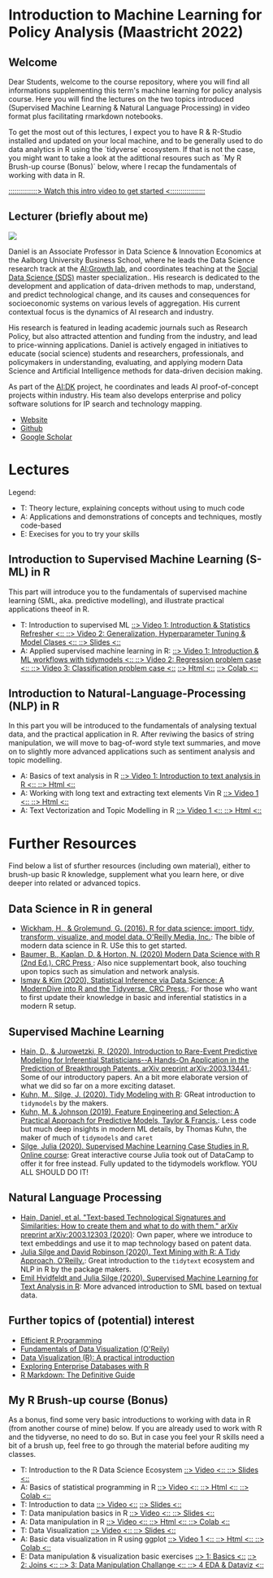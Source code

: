 # Introduction to Machine Learning for Policy Analysis (Maastricht 2022)

## Welcome

Dear Students, welcome to the course repository, where you will find all informations supplementing this term's machine learning for policy analysis course. Here you will find the lectures on the two topics introduced (Supervised Machine Learning & Natural Language Processing) in video format plus facilitating rmarkdown notebooks.

To get the most out of this lectures, I expect you to have R & R-Studio installed and updated on your local machine, and to be generally used to do data analytics in R using the ´tidyverse´ ecosystem. If that is not the case, you might want to take a look at the adittional resoures such as ´My R Brush-up course (Bonus)´ below, where I recap the fundamentals of working with data in R.

[::::::::::::::> Watch this intro video to get started <:::::::::::::::::](https://www.loom.com/share/667fa577b4f94f44a0acdd29cdbd3943) 

## Lecturer (briefly about me)

![](https://daniel-hain.github.io/media/me.jpg)

Daniel is an Associate Professor in Data Science & Innovation Economics at the Aalborg University Business School, where he leads the Data Science research track at the [AI:Growth lab](https://www.business.aau.dk/research/ai-growth-lab/), and coordinates teaching at the [Social Data Science (SDS)](https://www.sds.aau.dk/) master specialization.. His research is dedicated to the development and application of data-driven methods to map, understand, and predict technological change, and its causes and consequences for socioeconomic systems on various levels of aggregation. His current contextual focus is the dynamics of AI research and industry. 

His research is featured in leading academic journals such as Research Policy, but also attracted attention and funding from the industry, and lead to price-winning applications. Daniel is actively engaged in initiatives to educate (social science) students and researchers, professionals, and policymakers in understanding, evaluating, and applying modern Data Science and Artificial Intelligence methods for data-driven decision making. 

As part of the [AI:DK](https://aidenmark.dk/) project, he coordinates and leads AI proof-of-concept projects within industry. His team also develops enterprise and policy software solutions for IP search and technology mapping.

* [Website](https://daniel-hain.github.io)
* [Github](https://github.com/daniel-hain)
* [Google Scholar](https://scholar.google.dk/citations?user=7C8kR8EAAAAJ&hl=en&oi=ao)


# Lectures

Legend:

* T: Theory lecture, explaining concepts without using to much code
* A: Applications and demonstrations of concepts and techniques, mostly code-based
* E: Execises for you to try your skills

## Introduction to Supervised Machine Learning (S-ML) in R

This part will introduce you to the fundamentals of supervised machine learning (SML, aka. predictive modelling), and illustrate practical applications theeof in R. 

* T: Introduction to supervised ML 
 [ ::> Video 1: Introduction & Statistics Refresher <:: ](https://www.loom.com/share/1092fff1eb8843a0b084618a8118c3db) 
 [ ::> Video 2: Generalization, Hyperparameter Tuning & Model Clases <:: ](https://www.loom.com/share/b985e4e058b6459f955bf6280d3ad560)
 [ ::> Slides <:: ](https://daniel-hain.github.io/ML_course_maastricht/notebooks/SML_introduction_theory.html) 
* A: Applied supervised machine learning in R: 
 [ ::> Video 1: Introduction & ML workflows with tidymodels <:: ](https://www.loom.com/share/f8330ee1b91c417ba8337f97a47b8168) 
 [ ::> Video 2: Regression problem case <:: ](https://www.loom.com/share/980f88781cac400aa2a5c6826faaefd7) 
 [ ::> Video 3: Classification problem case <::](https://www.loom.com/share/6f64128f40464b92ab15869e47a52a5c) 
 [ ::> Html <::](https://daniel-hain.github.io/ML_course_maastricht/notebooks/SML_application_R.nb.html) 
 [ ::> Colab <:: ](https://colab.research.google.com/github/SDS-AAU/SDS-master/blob/master/M1/Notebooks/SML_application_R.ipynb)

## Introduction to Natural-Language-Processing (NLP) in R

In this part you will be introduced to the fundamentals of analysing textual data, and the practical application in R. After reviwing the basics of string manipulation, we will move to bag-of-word style text summaries, and move on to slightly more advanced applications such as sentiment analysis and topic modelling.

 * A: Basics of text analysis in R 
  [ ::> Video 1: Introduction to text analysis in R <:: ](https://www.loom.com/share/5648ecba2c26429aaebcda7ba8ffb83a?from_recorder=1) 
  [ ::> Html <::](https://daniel-hain.github.io/ML_course_maastricht/notebooks/NLP_intro_R.nb.html) 
* A: Working with long text and extracting text elements Vin R 
 [ ::> Video 1 <:: ](https://www.loom.com/share/068427acd7754e96b46116bc69e1d387)
 [ ::> Html <::](https://daniel-hain.github.io/ML_course_maastricht/notebooks/NLP_long_text_R.nb.html) 
* A: Text Vectorization and Topic Modelling in R 
 [ ::> Video 1 <:: ](https://www.loom.com/share/e9e054a738f3472983c905b1b739b9c3) 
 [ ::> Html <:: ](https://daniel-hain.github.io/ML_course_maastricht/notebooks/NLP_text_vectorization_R.nb.html)

<!---
# Live Workshop

 * A: Case study: Using NLP and ML to predict green patents 
 [::> Video 1 <::](https://www.loom.com/share/1cfa629df60f452eb23dd44b307e9e57?sharedAppSource=personal_library) 
 [ ::> Html <::](https://daniel-hain.github.io/ML_course_maastricht/notebooks/ML_case_technology.nb.html) 

--->


# Further Resources

Find below a list of sfurther resources (including own material), either to brush-up basic R knowledge, supplement what you learn here, or dive deeper into related or advanced topics.

## Data Science in R in general

* [Wickham, H., & Grolemund, G. (2016). R for data science: import, tidy, transform, visualize, and model data. O'Reilly Media, Inc.](https://r4ds.had.co.nz/): The bible of modern data science in R. USe this to get started.
* [Baumer, B., Kaplan, D. & Horton, N. (2020) Modern Data Science with R (2nd Ed.). CRC Press ](https://beanumber.github.io/mdsr2e/): Also nice supplementart book, also touching upon topics such as simulation and network analysis.
* [Ismay & Kim (2020), Statistical Inference via Data Science: A ModernDive into R and the Tidyverse, CRC Press.](https://moderndive.com/): For those who want to first update their knowledge in basic and inferential statistics in a modern R setup.

## Supervised Machine Learning

* [Hain, D., & Jurowetzki, R. (2020). Introduction to Rare-Event Predictive Modeling for Inferential Statisticians--A Hands-On Application in the Prediction of Breakthrough Patents. arXiv preprint arXiv:2003.13441.](https://arxiv.org/abs/2003.13441): Some of our introductory papers. An a bit more elaborate version of what we did so far on a more exciting dataset.
* [Kuhn, M., Silge, J. (2020). Tidy Modeling with R](https://www.tmwr.org/): GReat introduction to `tidymodels` by the makers.
* [Kuhn, M.  & Johnson (2019), Feature Engineering and Selection: A Practical Approach for Predictive Models, Taylor & Francis.](https://bookdown.org/max/FES/): Less code but much deep insights in modern ML details, by Thomas Kuhn, the maker of much of `tidymodels` and `caret`
* [Silge, Julia (2020). Supervised Machine Learning Case Studies in R. Online course](https://supervised-ml-course.netlify.app/): Great interactive course Julia took out of DataCamp to offer it for free instead. Fully updated to the tidymodels workflow. YOU ALL SHOULD DO IT!

## Natural Language Processing

* [Hain, Daniel, et al. "Text-based Technological Signatures and Similarities: How to create them and what to do with them." arXiv preprint arXiv:2003.12303 (2020)](https://arxiv.org/pdf/2003.12303.pdf): Own paper, where we introduce to text embeddings and use it to map technology based on patent data.
* [Julia Silge and David Robinson (2020). Text Mining with R: A Tidy Approach, O’Reilly.](https://www.tidytextmining.com/): Great introduction to the `tidytext` ecosystem and NLP in R by the package makers.
* [Emil Hvidfeldt and Julia Silge (2020). Supervised Machine Learning for Text Analysis in R](https://smltar.com/): More advanced introduction to SML based on textual data.


## Further topics of (potential) interest

* [Efficient R Programming](https://csgillespie.github.io/efficientR/)
* [Fundamentals of Data Visualization (O'Reily)](https://serialmentor.com/dataviz/)
* [Data Visualization (R): A practical introduction](https://socviz.co/index.html)
* [Exploring Enterprise Databases with R](https://smithjd.github.io/sql-pet/)
* [R Markdown: The Definitive Guide](https://bookdown.org/yihui/rmarkdown/)


## My R Brush-up course (Bonus)

As a bonus, find some very basic introductions to working with data in R (from another course of mine) below. If you are already used to work with R and the tidyverse, no need to do so. But in case you feel your R skills need a bit of a brush up, feel free to go through the material before auditing my classes.

* T: Introduction to the R Data Science Ecosystem
 [ ::> Video <:: ](https://www.loom.com/share/9546d7efda6e42dbac378f77cdda1017) 
 [ ::> Slides <:: ](https://docs.google.com/presentation/d/18zDe2rYWGDOmU-yd_K0VidzxUwe6UznqymHTUSfAwEQ/edit?usp=sharing) 
* A: Basics of statistical programming in R 
 [ ::> Video <:: ](https://www.loom.com/share/8bb0ed1ce1f244b39243cbbdca8726ed) 
 [ ::> Html <:: ](https://sds-aau.github.io/SDS-master/M1/notebooks/DS_basics_basics_R.nb.html) 
 [ ::> Colab <:: ](https://colab.research.google.com/github/SDS-AAU/SDS-master/blob/master/M1/notebooks/DS_basics_basics_R.ipynb#offline=true&sandboxMode=true)
* T: Introduction to data 
 [ ::> Video <::](https://www.loom.com/share/b7d14023383643b2b1dce248ed28ee68) 
 [ ::> Slides <::](https://sds-aau.github.io/SDS-master/M1/notebooks/DS_basics_data.html)
* T: Data manipulation basics in R
 [ ::> Video <:: ](https://www.loom.com/share/394d083071fc42219f5921fb394b3e6c) 
 [ ::> Slides <:: ](https://sds-aau.github.io/SDS-master/M1/notebooks/DS_basics_data_manipulation.html)
* A: Data manipulation in R 
 [ ::> Video <:: ](https://www.loom.com/share/06497181712a4fbf9bf4443d85926a35) 
 [ ::> Html <:: ](https://sds-aau.github.io/SDS-master/M1/notebooks/DS_basics_data_manipulation_application_R.nb.html) 
 [ ::> Colab <::](https://colab.research.google.com/github/SDS-AAU/SDS-master/blob/master/M1/notebooks/DS_basics_data_manipulation_application_R.ipynb#offline=true&sandboxMode=true)
* T: Data Visualization 
 [ ::> Video <:: ](https://www.loom.com/share/73c049cd420d46f3b1129944b0e9e6ea) 
 [ ::> Slides <:: ](https://sds-aau.github.io/SDS-master/M1/notebooks/EDA_dataviz_intro.html)
* A: Basic data visualization in R using ggplot 
 [ ::> Video 1 <:: ](https://www.loom.com/share/c1b84f6e59ce4b02935b0088744cfc5b) 
 [ ::> Html <:: ](https://sds-aau.github.io/SDS-master/M1/notebooks/EDA_dataviz_application_R.nb.html) 
 [ ::> Colab <:: ](https://colab.research.google.com/github/SDS-AAU/SDS-master/blob/master/M1/notebooks/EDA_dataviz_application_R.ipynb)
* E: Data manipulation & visualization basic exercises 
 [ ::> 1: Basics <::](https://colab.research.google.com/github/SDS-AAU/SDS-master/blob/master/M1/notebooks/exercises/DS_basics_data_manipulation_application_R_ex1.ipynb) 
 [ ::> 2: Joins <:: ](https://colab.research.google.com/github/SDS-AAU/SDS-master/blob/master/M1/notebooks/exercises/DS_basics_data_manipulation_application_R_ex2.ipynb) 
 [ ::> 3: Data Manipulation Challange <:: ](https://colab.research.google.com/github/SDS-AAU/SDS-master/blob/master/M1/notebooks/exercises/DS_basics_data_manipulation_application_R_ex3.ipynb)
 [ ::> 4 EDA & Dataviz <:: ](https://colab.research.google.com/github/SDS-AAU/SDS-master/blob/master/notebooks/exercises/M1/notebooks/exercises/EDA_dataviz_application_R_ex1.ipynb)




